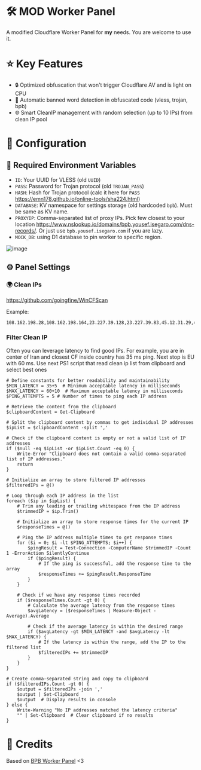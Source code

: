 # 🛠️ MOD Worker Panel

A modified Cloudflare Worker Panel for **my** needs. You are welcome to use it.

# ⭐ Key Features

- 🔒 Optimized obfuscation that won't trigger Cloudflare AV and is light on CPU
- 🚫 Automatic banned word detection in obfuscated code (vless, trojan, bpb)
- 🌐 Smart CleanIP management with random selection (up to 10 IPs) from clean IP pool

# 🚀 Configuration

## 🔑 Required Environment Variables

- `ID`: Your UUID for VLESS (old `UUID`)
- `PASS`: Password for Trojan protocol (old `TROJAN_PASS`)
- `HASH`: Hash for Trojan protocol (calc it here for `PASS` https://emn178.github.io/online-tools/sha224.html)
- `DATABASE`: KV namespace for settings storage (old hardcoded `bpb`). Must be same as KV name.
- `PROXYIP`: Comma-separated list of proxy IPs. Pick few closest to your location https://www.nslookup.io/domains/bpb.yousef.isegaro.com/dns-records/. Or just use `bpb.yousef.isegaro.com` if you are lazy.
- `MOCK_DB`: using D1 database to pin worker to specific region.

![image](https://github.com/user-attachments/assets/12aaad8a-d05c-4356-aa2f-291a139301f6)

## ⚙️ Panel Settings

### 🌍 Clean IPs

https://github.com/goingfine/WinCFScan

Example:

```
108.162.198.28,108.162.198.164,23.227.39.128,23.227.39.83,45.12.31.29,45.12.30.95,195.245.221.118,195.245.221.53,104.25.236.198,104.25.140.172,188.244.122.154,188.244.122.8,141.101.120.101,141.101.121.60,185.176.26.247,185.176.26.153,195.85.23.46,195.85.23.61,199.181.197.120,199.181.197.2,104.22.55.15,104.22.43.239,45.131.5.20,45.131.5.102,172.66.217.214,172.66.129.151,185.135.9.14,185.135.9.167,162.159.60.98,162.159.253.109,154.85.99.215,154.85.99.137,103.169.142.219,103.169.142.117,45.80.111.218,45.80.111.111,185.148.107.69,185.148.107.54,89.116.250.251,89.116.250.124,45.8.211.235,45.8.211.222,185.193.28.231,185.193.28.24,170.114.45.222,170.114.46.33,168.100.6.39,168.100.6.208,104.24.192.66,104.24.86.106,31.43.179.166,31.43.179.153,188.42.88.124,188.42.88.206,104.20.42.62,104.20.127.20,104.19.5.69,104.19.145.125,188.114.97.155,188.114.99.212,156.238.19.229,156.238.19.195,185.162.230.167,185.162.230.98,194.152.44.102,194.152.44.236,172.64.69.108,45.85.118.28,45.85.119.170,147.78.140.125,147.78.140.56,190.93.247.239,190.93.244.35,205.233.181.138,205.233.181.84,159.246.55.144,159.246.55.125,66.235.200.53,66.235.200.105,185.146.173.37,185.146.173.44,185.221.160.29,185.221.160.225,192.65.217.189,192.65.217.113,172.67.11.230,172.67.27.97,104.27.127.11,104.27.11.55,104.21.61.199,104.21.231.8,160.153.0.59,160.153.0.182,185.174.138.94,185.174.138.241,45.142.120.55,45.142.120.9,45.159.216.46,45.159.217.230,103.160.204.250,103.160.204.48,154.83.2.152,154.83.2.124,194.53.53.76,194.53.53.37,162.251.82.95,162.251.82.132,141.193.213.87,141.193.213.239,185.238.228.54,185.238.228.122,185.59.218.169,185.59.218.219,108.165.216.31,108.165.216.72,159.112.235.13,159.112.235.191,193.9.49.201,193.9.49.187,66.81.247.158,66.81.247.95,193.227.99.7,193.227.99.123,91.193.59.7,91.193.58.184,194.36.55.59,194.36.55.183,198.41.201.130,198.41.216.12,185.18.250.223,185.18.250.98,147.185.161.48,147.185.161.195,104.16.74.225,104.16.96.97,185.170.166.169,185.170.166.127,104.254.140.79,104.254.140.243,103.21.244.96,103.21.244.5,104.26.5.39,173.245.59.126,173.245.49.227,104.31.16.99,104.31.16.236,104.18.73.253,104.18.240.219
```

### Filter Clean IP

Often you can leverage latency to find good IPs. For example, you are in center of Iran and closest CF inside country has 35 ms ping. Next stop is EU with 60 ms. Use next PS1 script that read clean ip list from clipboard and select best ones

```
# Define constants for better readability and maintainability
$MIN_LATENCY = 35+5  # Minimum acceptable latency in milliseconds
$MAX_LATENCY = 60+10  # Maximum acceptable latency in milliseconds
$PING_ATTEMPTS = 5 # Number of times to ping each IP address

# Retrieve the content from the clipboard
$clipboardContent = Get-Clipboard

# Split the clipboard content by commas to get individual IP addresses
$ipList = $clipboardContent -split ','

# Check if the clipboard content is empty or not a valid list of IP addresses
if ($null -eq $ipList -or $ipList.Count -eq 0) {
    Write-Error "Clipboard does not contain a valid comma-separated list of IP addresses."
    return
}

# Initialize an array to store filtered IP addresses
$filteredIPs = @()

# Loop through each IP address in the list
foreach ($ip in $ipList) {
    # Trim any leading or trailing whitespace from the IP address
    $trimmedIP = $ip.Trim()

    # Initialize an array to store response times for the current IP
    $responseTimes = @()

    # Ping the IP address multiple times to get response times
    for ($i = 0; $i -lt $PING_ATTEMPTS; $i++) {
        $pingResult = Test-Connection -ComputerName $trimmedIP -Count 1 -ErrorAction SilentlyContinue
        if ($pingResult) {
            # If the ping is successful, add the response time to the array
            $responseTimes += $pingResult.ResponseTime
        }
    }

    # Check if we have any response times recorded
    if ($responseTimes.Count -gt 0) {
        # Calculate the average latency from the response times
        $avgLatency = ($responseTimes | Measure-Object -Average).Average

        # Check if the average latency is within the desired range
        if ($avgLatency -gt $MIN_LATENCY -and $avgLatency -lt $MAX_LATENCY) {
            # If the latency is within the range, add the IP to the filtered list
            $filteredIPs += $trimmedIP
        }
    }
}

# Create comma-separated string and copy to clipboard
if ($filteredIPs.Count -gt 0) {
    $output = $filteredIPs -join ','
    $output | Set-Clipboard
    $output  # Display results in console
} else {
    Write-Warning "No IP addresses matched the latency criteria"
    "" | Set-Clipboard  # Clear clipboard if no results
}
```

# 📝 Credits

Based on [BPB Worker Panel](https://github.com/bia-pain-bache/BPB-Worker-Panel) <3
